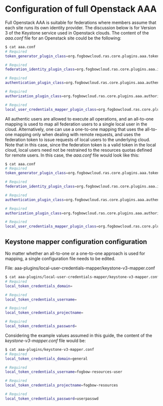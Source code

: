 # Configuration of full Openstack AAA

Full Openstack AAA is suitable for federations where members assume that each site runs its own
identity provider. The discussion below is for Version 3 of the Keystone service used in Openstack
clouds. The content of the *aaa.conf* file for an Openstack site could be the following:

```bash
$ cat aaa.conf
# Required
token_generator_plugin_class=org.fogbowcloud.ras.core.plugins.aaa.tokengenerator.openstack.v3.OpenStackTokenGeneratorPlugin

# Required
federation_identity_plugin_class=org.fogbowcloud.ras.core.plugins.aaa.identity.openstack.v3.OpenStackIdentityPlugin

# Required
authentication_plugin_class=org.fogbowcloud.ras.core.plugins.aaa.authentication.openstack.v3.OpenStackAuthenticationPlugin

# Required
authorization_plugin_class=org.fogbowcloud.ras.core.plugins.aaa.authorization.DefaultAuthorizationPlugin

# Required
local_user_credentials_mapper_plugin_class=org.fogbowcloud.ras.core.plugins.aaa.mapper.all2one.OpenStackAllToOneMapper
```

All authentic users are allowed to execute all operations, and an all-to-one mapping is used to map all federation
users to a single local user in the cloud. Alternatively, one can use a one-to-one mapping that uses the all-to-one
mapping only when dealing with remote requests, and uses the federation token to issue requests of local users
to the underlying cloud. Note that in this case, since the federation token is a valid token in the local cloud,
local users need not be restrained to the resources quotas defined for remote users. In this case, the *aaa.conf*
file would look like this:

```bash
$ cat aaa.conf
# Required
token_generator_plugin_class=org.fogbowcloud.ras.core.plugins.aaa.tokengenerator.openstack.v3.OpenStackTokenGeneratorPlugin

# Required
federation_identity_plugin_class=org.fogbowcloud.ras.core.plugins.aaa.identity.openstack.v3.OpenStackIdentityPlugin

# Required
authentication_plugin_class=org.fogbowcloud.ras.core.plugins.aaa.authentication.openstack.v3.OpenStackAuthenticationPlugin

# Required
authorization_plugin_class=org.fogbowcloud.ras.core.plugins.aaa.authorization.DefaultAuthorizationPlugin

# Required
local_user_credentials_mapper_plugin_class=org.fogbowcloud.ras.core.plugins.aaa.mapper.one2one.OpenStackOneToOneMapper
```

## Keystone mapper configuration configuration

No matter whether an all-to-one or a one-to-one approach is used for mapping, a single configuration file
needs to be edited.

File: aaa-plugins/local-user-credentials-mapper/keystone-v3-mapper.conf

```bash
$ cat aaa-plugins/local-user-credentials-mapper/keystone-v3-mapper.conf
# Required
local_token_credentials_domain=

# Required
local_token_credentials_username=

# Required
local_token_credentials_projectname=

# Required
local_token_credentials_password=
```

Considering the example values assumed in this guide, the content of the *keystone-v3-mapper.conf* file would be:

```bash
$ cat aaa-plugins/keystone-v3-mapper.conf
# Required
local_token_credentials_domain=general

# Required
local_token_credentials_username=fogbow-resources-user

# Required
local_token_credentials_projectname=fogbow-resources

# Required
local_token_credentials_password=userpasswd
```
